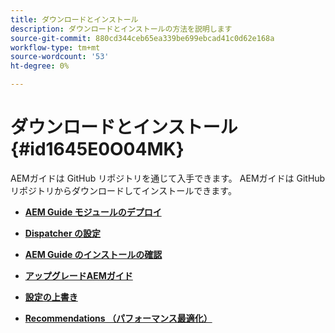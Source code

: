 ```yaml
---
title: ダウンロードとインストール
description: ダウンロードとインストールの方法を説明します
source-git-commit: 880cd344ceb65ea339be699ebcad41c0d62e168a
workflow-type: tm+mt
source-wordcount: '53'
ht-degree: 0%

---
```


# ダウンロードとインストール {#id1645E0O04MK}

AEMガイドは GitHub リポジトリを通じて入手できます。 AEMガイドは GitHub リポジトリからダウンロードしてインストールできます。

- **[AEM Guide モジュールのデプロイ](download-install-dxml-first-time.md)**

- **[Dispatcher の設定](download-install-configure-dispatcher.md)**

- **[AEM Guide のインストールの確認](download-install-verify-dxml-installation.md)**

- **[アップグレードAEMガイド](download-install-upgrade-dxml.md)**

- **[設定の上書き](download-install-additional-config-override.md)**

- **[Recommendations （パフォーマンス最適化）](download-install-recommend-perf-optimiz.md)**
